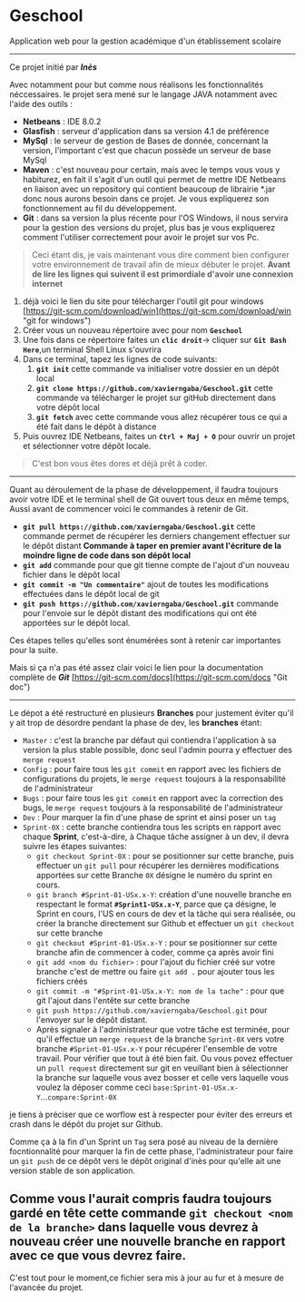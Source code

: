 # Geschool #
Application web pour la gestion académique d'un établissement scolaire

----------
Ce projet initié par ***Inès***

Avec notamment pour but comme nous réalisons les fonctionnalités néccessaires. 
le projet sera mené sur le langage JAVA notamment avec l'aide des outils :


- **Netbeans** : IDE 8.0.2
- **Glasfish** : serveur d'application dans sa version 4.1 de préférence
- **MySql** : le serveur de gestion de Bases de donnée, concernant la version, l'important c'est que chacun possède un serveur de base MySql
- **Maven** : c'est nouveau pour certain, mais avec le temps vous vous y habiturez, en fait il s'agit d'un outil qui permet de mettre IDE Netbeans en liaison avec un repository qui contient beaucoup de librairie *.jar donc nous aurons besoin dans ce projet. Je vous expliquerez son fonctionnement au fil du développement.
- **Git** : dans sa version la plus récente pour l'OS Windows, il nous servira pour la gestion des versions du projet, plus bas je vous expliquerez comment l'utiliser correctement pour avoir le projet sur vos Pc.

> Ceci étant dis, je vais maintenant vous dire comment bien configurer votre environnement de travail afin de mieux débuter le projet. 
> **Avant de lire les lignes qui suivent il est primordiale d'avoir une connexion internet**

1. déjà voici le lien du site pour télécharger l'outil git pour windows [https://git-scm.com/download/win](https://git-scm.com/download/win "git for windows")
2. Créer vous un nouveau répertoire avec pour nom **`Geschool`**
3. Une fois dans ce répertoire faites un **`clic droit`**-> cliquer sur **`Git Bash Here`**,un terminal Shell Linux s'ouvrira
4. Dans ce terminal, tapez les lignes de code suivants:
	1. **`git init`** cette commande va initialiser votre dossier en un dépôt local
	2. **`git clone https://github.com/xavierngaba/Geschool.git`** cette commande va télécharger le projet sur gitHub directement dans votre dépôt local
	3. **`git fetch`** avec cette commande vous allez récupérer tous ce qui a été fait dans le dépôt à distance 
5.  Puis ouvrez IDE Netbeans, faites un **`Ctrl + Maj + O`** pour ouvrir un projet et sélectionner votre dépôt locale. 

> C'est bon vous êtes dores et déjà prêt à coder.

----------

Quant au déroulement de la phase de développement, il faudra toujours avoir votre IDE et le terminal shell de Git ouvert tous deux en même temps,
Aussi avant de commencer voici le commandes à retenir de Git.

- **`git pull https://github.com/xavierngaba/Geschool.git`** cette commande permet de récupérer les derniers changement effectuer sur le dépôt distant **Commande à  taper en premier avant l'écriture de la moindre ligne de code dans son dépôt local**
- **`git add`** commande pour que git tienne compte de l'ajout d'un nouveau fichier dans le dépôt local 
- **`git commit -m "Un commentaire"`** ajout de toutes les modifications effectuées dans le dépôt local de git
- **`git push https://github.com/xavierngaba/Geschool.git`** commande pour l'envoie sur le dépôt distant des modifications qui ont été apportées sur le dépôt local.

Ces étapes telles qu'elles sont énumérées sont à retenir car importantes pour la suite.

Mais si ça n'a pas été assez clair voici le lien pour la documentation complète de ***Git*** [https://git-scm.com/docs](https://git-scm.com/docs "Git doc")

----------
Le dépot a été restructuré en plusieurs **Branches** pour justement éviter qu'il y ait trop de désordre pendant la phase de dev, les **branches** étant:
- `Master` : c'est la branche par défaut qui contiendra l'application à sa version la plus stable possible, donc seul l'admin pourra y effectuer des `merge request`
- `Config` : pour faire tous les `git commit` en rapport avec les fichiers de configurations du projets, le `merge request` toujours à la responsabilité de l'administrateur
- `Bugs` : pour faire tous les `git commit` en rapport avec la correction des bugs, le `merge request` toujours à la responsabilité de l'administrateur
- `Dev`  : Pour marquer la fin d'une phase de sprint et ainsi poser un `tag`
- `Sprint-0X` : cette branche contiendra tous les scripts en rapport avec chaque **Sprint**, c'est-à-dire, à Chaque tâche assigner à un dev, il devra suivre les étapes suivantes:
	- `git checkout Sprint-0X` : pour se positionner sur cette branche, puis effectuer un `git pull` pour récupérer les dernières modifications apportées sur cette Branche `0X` désigne le numéro du sprint en cours.
	- `git branch #Sprint-01-USx.x-Y`: création d'une nouvelle branche en respectant le format **`#Sprint1-USx.x-Y`**, parce que ça désigne, le Sprint en cours, l'US en cours de dev et la tâche qui sera réalisée, ou créer la branche directement sur Github et effectuer un `git checkout` sur cette branche
	- `git checkout #Sprint-01-USx.x-Y` : pour se positionner sur cette branche afin de commencer à coder, comme ça après avoir fini
	- `git add <nom du fichier>` : pour l'ajout du fichier créé sur votre branche c'est de mettre ou faire `git add .` pour ajouter tous les fichiers créés 
	- `git commit -m "#Sprint-01-USx.x-Y: nom de la tache"` : pour que git l'ajout dans l'entête sur cette branche
	- `git push https://github.com/xavierngaba/Geschool.git` pour l'envoyer sur le dépôt distant.
	- Après signaler à l'administrateur que votre tâche est terminée, pour qu'il effectue un `merge request` de la branche `Sprint-0X` vers votre branche `#Sprint-01-USx.x-Y` pour récupérer l'ensemble de votre travail. Pour vérifier que tout à été bien fait. Ou vous povez effectuer un `pull request` directement sur git en veuillant bien à sélectionner la branche sur laquelle vous avez bosser et celle vers laquelle vous voulez la déposer comme ceci 
	`base:Sprint-01-USx.x-Y`...`compare:Sprint-0X`

je tiens à préciser que ce worflow est à respecter pour éviter des erreurs et crash dans le dépôt du projet sur Github.

Comme ça à la fin d'un Sprint un `Tag` sera posé au niveau de la dernière focntionnalité pour marquer la fin de cette phase, l'administrateur pour faire un `git push` de ce dépôt vers le dépôt original d'inès pour qu'elle ait une version stable de son application. 

Comme vous l'aurait compris faudra toujours gardé en tête cette commande `git checkout <nom de la branche>` dans laquelle vous devrez à nouveau créer une nouvelle branche en rapport avec ce que vous devrez faire.
----------

C'est tout pour le moment,ce fichier sera mis à jour au fur et à mesure de l'avancée du projet.
